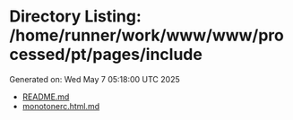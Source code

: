 # Directory Listing: /home/runner/work/www/www/processed/pt/pages/include
Generated on: Wed May  7 05:18:00 UTC 2025

- [README.md](README.md)
- [monotonerc.html.md](monotonerc.html.md)

